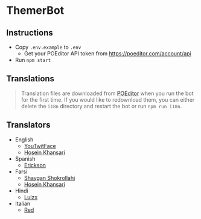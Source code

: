 # ThemerBot

## Instructions

- Copy `.env.example` to `.env`
  - Get your POEditor API token from https://poeditor.com/account/api
- Run `npm start`

## Translations

> Translation files are downloaded from [POEditor](https://poeditor.com) when you run the bot for the first time. If you would like to redownload them, you can either delete the `i18n` directory and restart the bot or run `npm run i18n`.

## Translators

- English
  - [YouTwitFace](https://github.com/YouTwitFace)
  - [Hosein Khansari](https://github.com/hkh12)
- Spanish
  - [Erickson](https://t.me/ericksonx)
- Farsi
  - [Shaygan Shokrollahi](https://github.com/sh-sh-dev)
  - [Hosein Khansari](https://github.com/hkh12)
- Hindi
  - [Lulzx](https://t.me/Lulzx)
- Italian
  - [Red](https://t.me/redhz)